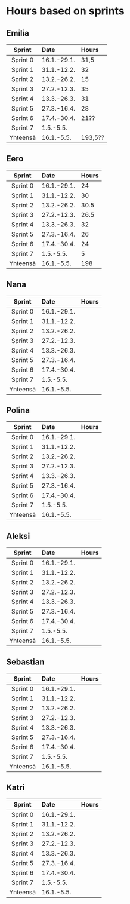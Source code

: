 # Hours based on sprints
## Emilia

| Sprint | Date | Hours|
| :----:|:-----| :-----|
|Sprint 0| 16.1.-29.1. | 31,5 |
|Sprint 1| 31.1.-12.2. | 32 |
|Sprint 2| 13.2.-26.2. | 15 |
|Sprint 3| 27.2.-12.3. | 35 |
|Sprint 4| 13.3.-26.3. | 31 |
|Sprint 5| 27.3.-16.4. | 28 |
|Sprint 6| 17.4.-30.4. | 21?? |
|Sprint 7| 1.5.-5.5. | |
|Yhteensä| 16.1.-5.5. | 193,5?? |


## Eero
|Sprint| Date | Hours|
| :----:|:-----| :-----|
|Sprint 0| 16.1.-29.1. | 24 |
|Sprint 1| 31.1.-12.2. | 30 |
|Sprint 2| 13.2.-26.2. | 30.5 |
|Sprint 3| 27.2.-12.3. | 26.5 |
|Sprint 4| 13.3.-26.3. | 32 |
|Sprint 5| 27.3.-16.4. | 26 |
|Sprint 6| 17.4.-30.4. | 24 |
|Sprint 7| 1.5.-5.5. | 5 |
|Yhteensä| 16.1.-5.5. | 198 |

## Nana
|Sprint| Date | Hours|
| :----:|:-----| :-----|
|Sprint 0| 16.1.-29.1. | |
|Sprint 1| 31.1.-12.2. | |
|Sprint 2| 13.2.-26.2. | |
|Sprint 3| 27.2.-12.3. | |
|Sprint 4| 13.3.-26.3. | |
|Sprint 5| 27.3.-16.4. | |
|Sprint 6| 17.4.-30.4. | |
|Sprint 7| 1.5.-5.5. | |
|Yhteensä| 16.1.-5.5. | |

## Polina
|Sprint| Date | Hours|
| :----:|:-----| :-----|
|Sprint 0| 16.1.-29.1. | |
|Sprint 1| 31.1.-12.2. | |
|Sprint 2| 13.2.-26.2. | |
|Sprint 3| 27.2.-12.3. | |
|Sprint 4| 13.3.-26.3. | |
|Sprint 5| 27.3.-16.4. | |
|Sprint 6| 17.4.-30.4. | |
|Sprint 7| 1.5.-5.5. | |
|Yhteensä| 16.1.-5.5. | |

## Aleksi
|Sprint| Date | Hours|
| :----:|:-----| :-----|
|Sprint 0| 16.1.-29.1. | |
|Sprint 1| 31.1.-12.2. | |
|Sprint 2| 13.2.-26.2. | |
|Sprint 3| 27.2.-12.3. | |
|Sprint 4| 13.3.-26.3. | |
|Sprint 5| 27.3.-16.4. | |
|Sprint 6| 17.4.-30.4. | |
|Sprint 7| 1.5.-5.5. | |
|Yhteensä| 16.1.-5.5. | |

## Sebastian
|Sprint| Date | Hours|
| :----:|:-----| :-----|
|Sprint 0| 16.1.-29.1. | |
|Sprint 1| 31.1.-12.2. | |
|Sprint 2| 13.2.-26.2. | |
|Sprint 3| 27.2.-12.3. | |
|Sprint 4| 13.3.-26.3. | |
|Sprint 5| 27.3.-16.4. | |
|Sprint 6| 17.4.-30.4. | |
|Sprint 7| 1.5.-5.5. | |
|Yhteensä| 16.1.-5.5. | |

## Katri
|Sprint| Date | Hours|
| :----:|:-----| :-----|
|Sprint 0| 16.1.-29.1. | |
|Sprint 1| 31.1.-12.2. | |
|Sprint 2| 13.2.-26.2. | |
|Sprint 3| 27.2.-12.3. | |
|Sprint 4| 13.3.-26.3. | |
|Sprint 5| 27.3.-16.4. | |
|Sprint 6| 17.4.-30.4. | |
|Sprint 7| 1.5.-5.5. | |
|Yhteensä| 16.1.-5.5. | |



